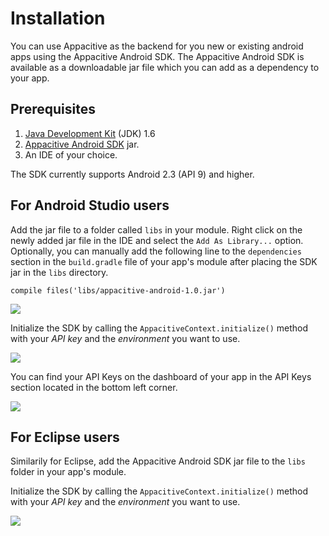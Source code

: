 # Installation

You can use Appacitive as the backend for you new or existing android apps using the Appacitive Android SDK. The Appacitive Android SDK is available as a downloadable jar file which you can add as a dependency to your app.

## Prerequisites

1. [Java Development Kit](http://www.oracle.com/technetwork/java/javase/downloads/index.html) (JDK) 1.6
2. [Appacitive Android SDK](http://www.appacitive.com) jar. 
3. An IDE of your choice.

The SDK currently supports Android 2.3 (API 9) and higher.

## For Android Studio users

Add the jar file to a folder called `libs` in your module. Right click on the newly added jar file in the IDE and select the `Add As Library...` option. Optionally, you can manually add the following line to the `dependencies` section in the `build.gradle` file of your app's module after placing the SDK jar in the `libs` directory. 

```
compile files('libs/appacitive-android-1.0.jar') 
```

![](1.png)

Initialize the SDK by calling the `AppacitiveContext.initialize()` method with your *API key* and the *environment* you want to use.

![](2.png)

You can find your API Keys on the dashboard of your app in the API Keys section located in the bottom left corner.

![](3.png)

## For Eclipse users

Similarily for Eclipse, add the Appacitive Android SDK jar file to the `libs` folder in your app's module. 

Initialize the SDK by calling the `AppacitiveContext.initialize()` method with your *API key* and the *environment* you want to use.

![](4.png)
